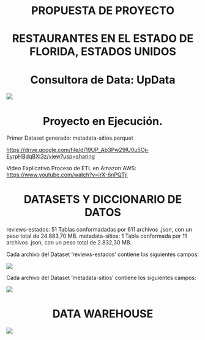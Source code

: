 # <h1 align=center> PROPUESTA DE PROYECTO

## <h1 align=center> RESTAURANTES EN EL ESTADO DE FLORIDA, ESTADOS UNIDOS

# <h1 align=center> Consultora de Data: UpData

<img src= https://user-images.githubusercontent.com/109157476/219507085-80728bfe-cd9c-42b1-95a1-3f016dbb38cf.png>

## <h1 align=center> Proyecto en Ejecución.

Primer Dataset generado: metadata-sitios.parquet

https://drive.google.com/file/d/19UP_Ab3Pw29IU0u5Oj-EyrpHBdqBXi3z/view?usp=sharing
  
Video Explicativo Proceso de ETL en Amazon AWS: https://www.youtube.com/watch?v=irX-6nPQTjI

### <h1 align=center> DATASETS Y DICCIONARIO DE DATOS

reviews-estados: 51 Tablas conformadadas por 611 archivos .json, con un peso total de 24.883,70 MB.
metadata-sitios: 1 Tabla conformada por 11 archivos .json, con un peso total de 2.832,30 MB.
  
Cada archivo del Dataset ‘reviews-estados’ contiene los siguientes campos:

<img src= https://user-images.githubusercontent.com/109157476/219510117-e21cbf19-9b41-42ed-9504-9bdc48416210.png>

Cada archivo del Dataset ‘metadata-sitios’ contiene los siguientes campos:

<img src= https://user-images.githubusercontent.com/109157476/219510256-99294f20-053f-461c-8556-e5e821439d53.png> 
  
### <h1 align=center> DATA WAREHOUSE
  
<img src= https://user-images.githubusercontent.com/109157476/219508202-8a11f9d9-3121-462e-ba24-4d6aa6eb117f.png>
